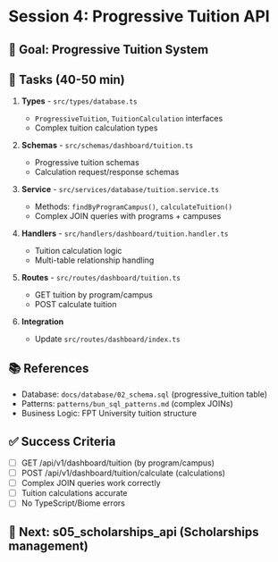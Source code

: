 # Session 4: Progressive Tuition API

## 🎯 Goal: Progressive Tuition System

## 🔧 Tasks (40-50 min)

1. **Types** - `src/types/database.ts`
   - `ProgressiveTuition`, `TuitionCalculation` interfaces
   - Complex tuition calculation types

2. **Schemas** - `src/schemas/dashboard/tuition.ts`
   - Progressive tuition schemas
   - Calculation request/response schemas

3. **Service** - `src/services/database/tuition.service.ts`
   - Methods: `findByProgramCampus()`, `calculateTuition()`
   - Complex JOIN queries with programs + campuses

4. **Handlers** - `src/handlers/dashboard/tuition.handler.ts`
   - Tuition calculation logic
   - Multi-table relationship handling

5. **Routes** - `src/routes/dashboard/tuition.ts`
   - GET tuition by program/campus
   - POST calculate tuition

6. **Integration**
   - Update `src/routes/dashboard/index.ts`

## 📚 References
- Database: `docs/database/02_schema.sql` (progressive_tuition table)
- Patterns: `patterns/bun_sql_patterns.md` (complex JOINs)
- Business Logic: FPT University tuition structure

## ✅ Success Criteria
- [ ] GET /api/v1/dashboard/tuition (by program/campus)
- [ ] POST /api/v1/dashboard/tuition/calculate (calculations)
- [ ] Complex JOIN queries work correctly
- [ ] Tuition calculations accurate
- [ ] No TypeScript/Biome errors

## 🚀 Next: s05_scholarships_api (Scholarships management)
